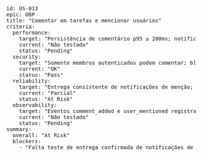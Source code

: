 <pre>
id: US-013
epic: OBP
title: "Comentar em tarefas e mencionar usuários"
criteria:
  performance:
    target: "Persistência de comentário p95 ≤ 200ms; notificação de menção enviada ≤ 2s"
    current: "Não testado"
    status: "Pending"
  security:
    target: "Somente membros autenticados podem comentar; bloqueio consistente (403) para não membros"
    current: "OK"
    status: "Pass"
  reliability:
    target: "Entrega consistente de notificações de menção; sem perda de comentários"
    current: "Parcial"
    status: "At Risk"
  observability:
    target: "Eventos comment_added e user_mentioned registrados; métricas de taxa de erro/latência"
    current: "Não testado"
    status: "Pending"
summary:
  overall: "At Risk"
  blockers:
    - "Falta teste de entrega confirmada de notificações de menção (AC2)"
</pre>
